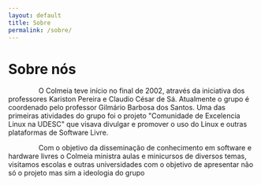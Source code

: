 ```yaml
---
layout: default
title: Sobre
permalink: /sobre/
---
```


# Sobre nós

⠀⠀⠀⠀⠀⠀O Colmeia teve início no final de 2002, através da iniciativa dos professores Kariston Pereira e Claudio César de Sá. Atualmente o grupo é coordenado pelo professor Gilmário Barbosa dos Santos. Uma das primeiras atividades do grupo foi o projeto "Comunidade de Excelencia Linux na UDESC" que visava divulgar e promover o uso do Linux e outras plataformas de Software Livre. 

⠀⠀⠀⠀⠀⠀Com o objetivo da disseminação de conhecimento em software e hardware livres o Colmeia ministra aulas e minicursos de diversos temas, visitamos escolas e outras universidades com o objetivo de apresentar não só o projeto mas sim a ideologia do grupo

